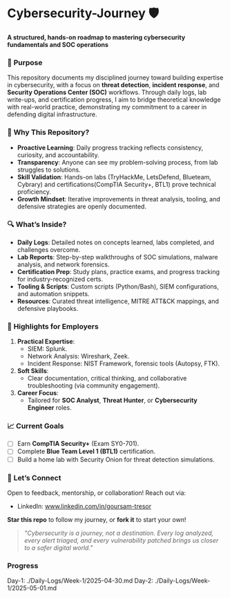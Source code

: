 # Cybersecurity-Journey 🛡️  
**A structured, hands-on roadmap to mastering cybersecurity fundamentals and SOC operations**  

### 📌 **Purpose**  
This repository documents my disciplined journey toward building expertise in cybersecurity, with a focus on **threat detection**, **incident response**, and **Security Operations Center (SOC)** workflows. Through daily logs, lab write-ups, and certification progress, I aim to bridge theoretical knowledge with real-world practice, demonstrating my commitment to a career in defending digital infrastructure.  

### 🚀 **Why This Repository?**  
- **Proactive Learning**: Daily progress tracking reflects consistency, curiosity, and accountability.  
- **Transparency**: Anyone can see my problem-solving process, from lab struggles to solutions.  
- **Skill Validation**: Hands-on labs (TryHackMe, LetsDefend, Blueteam, Cybrary) and certifications(CompTIA Security+, BTL1) prove technical proficiency.  
- **Growth Mindset**: Iterative improvements in threat analysis, tooling, and defensive strategies are openly documented.  

### 🔍 **What’s Inside?**  
- **Daily Logs**: Detailed notes on concepts learned, labs completed, and challenges overcome.  
- **Lab Reports**: Step-by-step walkthroughs of SOC simulations, malware analysis, and network forensics.  
- **Certification Prep**: Study plans, practice exams, and progress tracking for industry-recognized certs.  
- **Tooling & Scripts**: Custom scripts (Python/Bash), SIEM configurations, and automation snippets.  
- **Resources**: Curated threat intelligence, MITRE ATT&CK mappings, and defensive playbooks.  

### 🌟 **Highlights for Employers**  
1. **Practical Expertise**:  
   - SIEM: Splunk.  
   - Network Analysis: Wireshark, Zeek.  
   - Incident Response: NIST Framework, forensic tools (Autopsy, FTK).  
2. **Soft Skills**:  
   - Clear documentation, critical thinking, and collaborative troubleshooting (via community engagement).  
3. **Career Focus**:  
   - Tailored for **SOC Analyst**, **Threat Hunter**, or **Cybersecurity Engineer** roles.  

### 📈 **Current Goals**  
- [ ] Earn **CompTIA Security+** (Exam SY0-701).  
- [ ] Complete **Blue Team Level 1 (BTL1)** certification.  
- [ ] Build a home lab with Security Onion for threat detection simulations.  

### 🤝 **Let’s Connect**  
Open to feedback, mentorship, or collaboration! Reach out via:  
- LinkedIn: www.linkedin.com/in/goursam-tresor
 

**Star this repo** to follow my journey, or **fork it** to start your own!  

> *"Cybersecurity is a journey, not a destination. Every log analyzed, every alert triaged, and every vulnerability patched brings us closer to a safer digital world."*  

### **Progress** 
Day-1: ./Daily-Logs/Week-1/2025-04-30.md
Day-2: ./Daily-Logs/Week-1/2025-05-01.md